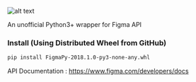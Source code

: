 ![alt text](http://www.iamgregamato.com/img/fp_logo.svg)

An unofficial Python3+ wrapper for Figma API

### Install (Using Distributed Wheel from GitHub)
```bash
pip install FigmaPy-2018.1.0-py3-none-any.whl
```
API Documentation : https://www.figma.com/developers/docs
